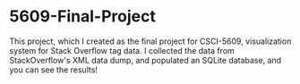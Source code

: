 # 5609-Final-Project

This project, which I created as the final project for CSCI-5609, visualization system for Stack Overflow tag data.
I collected the data from StackOverflow's XML data dump, and populated an SQLite database, and you can see the results!
